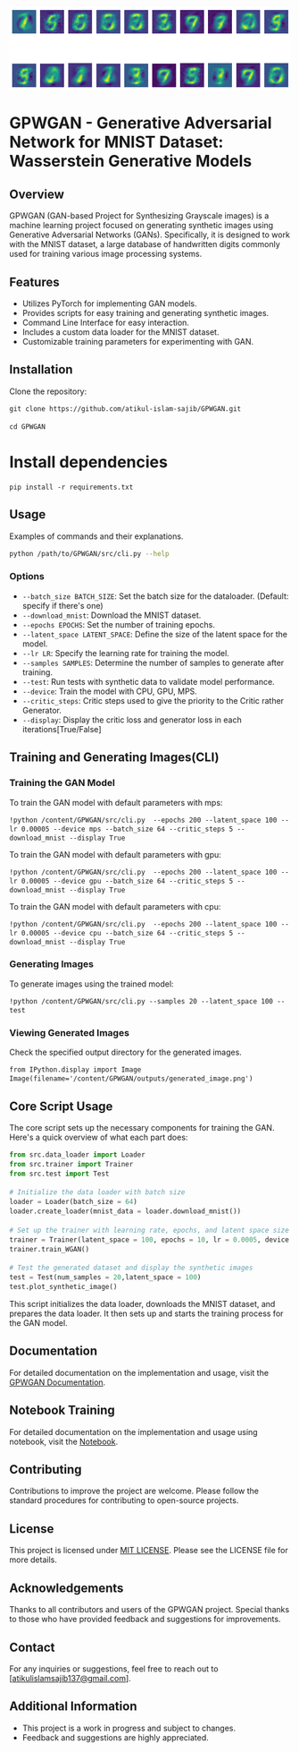 ![GPCGAN](./outputs/synthetic_image.png)

# GPWGAN - Generative Adversarial Network for MNIST Dataset: Wasserstein Generative Models

## Overview

GPWGAN (GAN-based Project for Synthesizing Grayscale images) is a machine learning project focused on generating synthetic images using Generative Adversarial Networks (GANs). Specifically, it is designed to work with the MNIST dataset, a large database of handwritten digits commonly used for training various image processing systems.

## Features

- Utilizes PyTorch for implementing GAN models.
- Provides scripts for easy training and generating synthetic images.
- Command Line Interface for easy interaction.
- Includes a custom data loader for the MNIST dataset.
- Customizable training parameters for experimenting with GAN.

## Installation

Clone the repository:

```
git clone https://github.com/atikul-islam-sajib/GPWGAN.git

cd GPWGAN
```

# Install dependencies

```
pip install -r requirements.txt
```

## Usage

Examples of commands and their explanations.

```bash
python /path/to/GPWGAN/src/cli.py --help
```

### Options

- `--batch_size BATCH_SIZE`: Set the batch size for the dataloader. (Default: specify if there's one)
- `--download_mnist`: Download the MNIST dataset.
- `--epochs EPOCHS`: Set the number of training epochs.
- `--latent_space LATENT_SPACE`: Define the size of the latent space for the model.
- `--lr LR`: Specify the learning rate for training the model.
- `--samples SAMPLES`: Determine the number of samples to generate after training.
- `--test`: Run tests with synthetic data to validate model performance.
- `--device`: Train the model with CPU, GPU, MPS.
- `--critic_steps`: Critic steps used to give the priority to the Critic rather Generator.
- `--display`: Display the critic loss and generator loss in each iterations[True/False]

## Training and Generating Images(CLI)

### Training the GAN Model

To train the GAN model with default parameters with mps:

```
!python /content/GPWGAN/src/cli.py  --epochs 200 --latent_space 100 --lr 0.00005 --device mps --batch_size 64 --critic_steps 5 --download_mnist --display True
```

To train the GAN model with default parameters with gpu:

```
!python /content/GPWGAN/src/cli.py  --epochs 200 --latent_space 100 --lr 0.00005 --device gpu --batch_size 64 --critic_steps 5 --download_mnist --display True
```

To train the GAN model with default parameters with cpu:

```
!python /content/GPWGAN/src/cli.py  --epochs 200 --latent_space 100 --lr 0.00005 --device cpu --batch_size 64 --critic_steps 5 --download_mnist --display True
```

### Generating Images

To generate images using the trained model:

```
!python /content/GPWGAN/src/cli.py --samples 20 --latent_space 100 --test
```

### Viewing Generated Images

Check the specified output directory for the generated images.

```
from IPython.display import Image
Image(filename='/content/GPWGAN/outputs/generated_image.png')
```

## Core Script Usage

The core script sets up the necessary components for training the GAN. Here's a quick overview of what each part does:

```python
from src.data_loader import Loader
from src.trainer import Trainer
from src.test import Test

# Initialize the data loader with batch size
loader = Loader(batch_size = 64)
loader.create_loader(mnist_data = loader.download_mnist())

# Set up the trainer with learning rate, epochs, and latent space size
trainer = Trainer(latent_space = 100, epochs = 10, lr = 0.0005, device = 'gpu')
trainer.train_WGAN()

# Test the generated dataset and display the synthetic images
test = Test(num_samples = 20,latent_space = 100)
test.plot_synthetic_image()
```

This script initializes the data loader, downloads the MNIST dataset, and prepares the data loader. It then sets up and starts the training process for the GAN model.

## Documentation

For detailed documentation on the implementation and usage, visit the [GPWGAN Documentation](https://atikul-islam-sajib.github.io/GPWGAN-deploy/).

## Notebook Training

For detailed documentation on the implementation and usage using notebook, visit the [Notebook](./notebooks/ModelTrain_WGAN.ipynb).

## Contributing

Contributions to improve the project are welcome. Please follow the standard procedures for contributing to open-source projects.

## License

This project is licensed under [MIT LICENSE](./LICENSE). Please see the LICENSE file for more details.

## Acknowledgements

Thanks to all contributors and users of the GPWGAN project. Special thanks to those who have provided feedback and suggestions for improvements.

## Contact

For any inquiries or suggestions, feel free to reach out to [atikulislamsajib137@gmail.com].

## Additional Information

- This project is a work in progress and subject to changes.
- Feedback and suggestions are highly appreciated.
